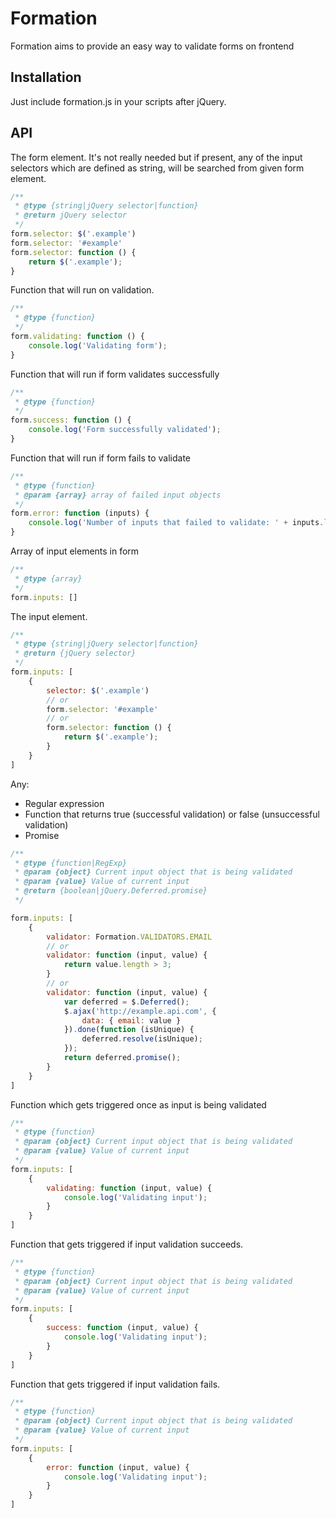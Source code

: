 # Formation

Formation aims to provide an easy way to validate forms on frontend

## Installation

Just include formation.js in your scripts after jQuery.

## API

The form element. It's not really needed but if present, any of the input selectors which are defined as string, will be searched from given form element.
```javascript
/**
 * @type {string|jQuery selector|function}
 * @return jQuery selector
 */
form.selector: $('.example')
form.selector: '#example'
form.selector: function () {
    return $('.example');
}
```
Function that will run on validation.
```javascript
/**
 * @type {function} 
 */
form.validating: function () {
    console.log('Validating form');
}
```
Function that will run if form validates successfully
```javascript
/**
 * @type {function} 
 */
form.success: function () {
    console.log('Form successfully validated');
}
```
Function that will run if form fails to validate
```javascript
/**
 * @type {function} 
 * @param {array} array of failed input objects
 */
form.error: function (inputs) {
    console.log('Number of inputs that failed to validate: ' + inputs.length);
}
```
Array of input elements in form
```javascript
/**
 * @type {array}
 */
form.inputs: []
```
The input element.
```javascript
/**
 * @type {string|jQuery selector|function}
 * @return {jQuery selector}
 */
form.inputs: [
    {
        selector: $('.example')
        // or
        form.selector: '#example'
        // or
        form.selector: function () {
            return $('.example');
        }
    }
]
```
Any:
* Regular expression
* Function that returns true (successful validation) or false (unsuccessful validation)
* Promise

```javascript
/**
 * @type {function|RegExp}
 * @param {object} Current input object that is being validated
 * @param {value} Value of current input
 * @return {boolean|jQuery.Deferred.promise}
 */

form.inputs: [
    {
        validator: Formation.VALIDATORS.EMAIL
        // or
        validator: function (input, value) {
            return value.length > 3;
        }
        // or
        validator: function (input, value) {
            var deferred = $.Deferred();
            $.ajax('http://example.api.com', {
                data: { email: value }
            }).done(function (isUnique) {
                deferred.resolve(isUnique);
            });
            return deferred.promise();
        }
    }
]
```
Function which gets triggered once as input is being validated
```javascript
/**
 * @type {function} 
 * @param {object} Current input object that is being validated
 * @param {value} Value of current input
 */
form.inputs: [
    {
        validating: function (input, value) {
            console.log('Validating input');
        }
    }
]
```
Function that gets triggered if input validation succeeds.
```javascript
/**
 * @type {function} 
 * @param {object} Current input object that is being validated
 * @param {value} Value of current input
 */
form.inputs: [
    {
        success: function (input, value) {
            console.log('Validating input');
        }
    }
]
```
Function that gets triggered if input validation fails.
```javascript
/**
 * @type {function} 
 * @param {object} Current input object that is being validated
 * @param {value} Value of current input
 */
form.inputs: [
    {
        error: function (input, value) {
            console.log('Validating input');
        }
    }
]
```